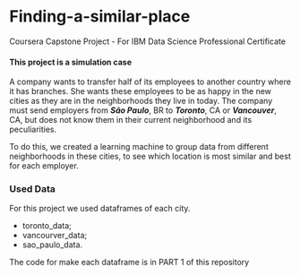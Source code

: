 # Finding-a-similar-place
Coursera Capstone Project - For IBM Data Science Professional Certificate

#### This project is a simulation case

A company wants to transfer half of its employees to another country where it has branches. She wants these employees to be as happy in the new cities as they are in the neighborhoods they live in today. The company must send employers from ***São Paulo***, BR to ***Toronto***, CA or ***Vancouver***, CA, but does not know them in their current neighborhood and its peculiarities.

To do this, we created a learning machine to group data from different neighborhoods in these cities, to see which location is most similar and best for each employer.

### Used Data

For this project we used dataframes of each city. 
  * toronto_data;
  * vancourver_data;
  * sao_paulo_data.

The code for make each dataframe is in PART 1 of this repository
